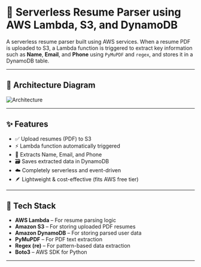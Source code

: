 # 🧠 Serverless Resume Parser using AWS Lambda, S3, and DynamoDB

A serverless resume parser built using AWS services. When a resume PDF is uploaded to S3, a Lambda function is triggered to extract key information such as **Name**, **Email**, and **Phone** using `PyMuPDF` and `regex`, and stores it in a DynamoDB table.

---

## 📐 Architecture Diagram

![Architecture](./screenshots/architecture.png)

---

## ✨ Features

- ✅ Upload resumes (PDF) to S3
- ⚡ Lambda function automatically triggered
- 🧠 Extracts Name, Email, and Phone
- 🗃️ Saves extracted data in DynamoDB
- ☁️ Completely serverless and event-driven
- 🪶 Lightweight & cost-effective (fits AWS free tier)

---

## 🧰 Tech Stack

- **AWS Lambda** – For resume parsing logic
- **Amazon S3** – For storing uploaded PDF resumes
- **Amazon DynamoDB** – For storing parsed user data
- **PyMuPDF** – For PDF text extraction
- **Regex (re)** – For pattern-based data extraction
- **Boto3** – AWS SDK for Python

---
